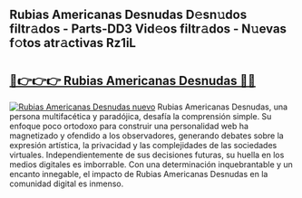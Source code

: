 ## Rubias Americanas Desnudas D𝚎sn𝚞dos filtr𝚊dos - Parts-DD3 Vid𝚎os filtr𝚊dos - N𝚞evas f𝚘tos atr𝚊ctivas Rz1iL

# <h2><a href="http://mb0evgs.tromn.icu/?c=Rubias+Americanas+Desnudas">🔗👉👉👉 Rubias Americanas Desnudas 🔗🔗</a></h2>

[![Rubias Americanas Desnudas nuevo](https://i.imgur.com/pEAQMta.gif)](http://mb0evgs.tromn.icu/?c=Rubias+Americanas+Desnudas)
Rubias Americanas Desnudas, una persona multifacética y paradójica, desafía la comprensión simple. Su enfoque poco ortodoxo para construir una personalidad web ha magnetizado y ofendido a los observadores, generando debates sobre la expresión artística, la privacidad y las complejidades de las sociedades virtuales. Independientemente de sus decisiones futuras, su huella en los medios digitales es imborrable. Con una determinación inquebrantable y un encanto innegable, el impacto de Rubias Americanas Desnudas en la comunidad digital es inmenso.
